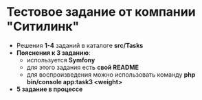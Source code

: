 # Тестовое задание от компании "Ситилинк"

* Решения **1-4** заданий в каталоге **src/Tasks**
* **Пояснения к 3 заданию**:
  * используется **Symfony**
  * для этого задания есть **свой README**
  * для воспроизведения можно использовать команду **php bin/console app:task3 \<weight>**
* **5 задание в процессе**
